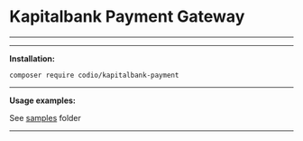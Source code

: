 # Kapitalbank Payment Gateway

----

---

**Installation:**

```
composer require codio/kapitalbank-payment
```

---

**Usage examples:**

See [samples](samples) folder

---
